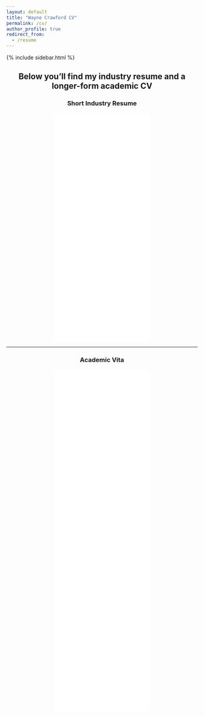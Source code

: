 ```yaml
---
layout: default
title: "Wayne Crawford CV"
permalink: /cv/
author_profile: true
redirect_from:
  - /resume
---
```


{% include sidebar.html %}

<div class="cv-centered" style="text-align: center;">

<h2>Below you’ll find my industry resume and a longer-form academic CV</h2>

<h3>Short Industry Resume</h3>
<embed src="/files/wayne_crawford_resume.pdf" type="application/pdf" width="50%" height="600px" />

<hr>

<h3>Academic Vita</h3>
<embed src="/files/wayne_crawford_vita_full.pdf" type="application/pdf" width="50%" height="900px" />

</div>